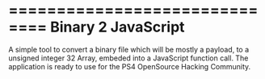 ==============================
 Binary 2 JavaScript
==============================

A simple tool to convert a binary file which will be mostly a payload, to a 
unsigned integer 32 Array, embeded into a JavaScript function call.
The application is ready to use for the PS4 OpenSource Hacking Community.